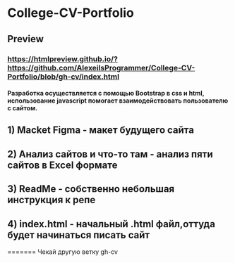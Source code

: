 # College-CV-Portfolio

## Preview
### https://htmlpreview.github.io/?https://github.com/AlexeiIsProgrammer/College-CV-Portfolio/blob/gh-cv/index.html

#### Разработка осуществляется с помощью Bootstrap в css и html, использование javascript помогает взаимодействовать пользователю с сайтом.

## 1) Macket Figma - макет будущего сайта

## 2) Анализ сайтов и что-то там - анализ пяти сайтов в Excel формате 

## 3) ReadMe - собственно небольшая инструкция к репе

## 4) index.html - начальный .html файл,оттуда будет начинаться писать сайт
=======
Чекай другую ветку gh-cv

